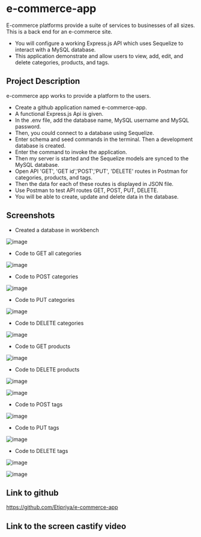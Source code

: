 # e-commerce-app

E-commerce platforms provide a suite of services to businesses of all sizes. This is a back end for an e-commerce site.

- You will configure a working Express.js API which uses Sequelize to interact with a MySQL database.
- This application demonstrate and allow users to view, add, edit, and delete categories, products, and tags.

## Project Description

e-commerce app works to provide a platform to the users.

- Create a github application named e-commerce-app.
- A functional Express.js Api is given.
- In the .env file, add the database name, MySQL username and MySQL password.
- Then, you could connect to a database using Sequelize.
- Enter schema and seed commands in the terminal. Then a development database is created.
- Enter the command to invoke the application.
- Then my server is started and the Sequelize models are synced to the MySQL database.
- Open API 'GET', 'GET id','POST','PUT', 'DELETE' routes in Postman for categories, products, and tags.
- Then the data for each of these routes is displayed in JSON file.
- Use Postman to test API routes GET, POST, PUT, DELETE.
- You will be able to create, update and delete data in the database.

## Screenshots

- Created a database in workbench

![image](./images/database.png)

- Code to GET all categories

![image](./images/get_categories.png)

- Code to POST categories

![image](./images/post_category.png)

- Code to PUT categories

![image](./images/put_category.png)

- Code to DELETE categories

![image](./images/delete_category.png)

- Code to GET products

![image](./images/get_products.png)

- Code to DELETE products

![image](./images/delete_products.png)

![image](./images/delete_products1.png)

- Code to POST tags

![image](./images/post_tags.png)

- Code to PUT tags

![image](./images/put_tag.png)

- Code to DELETE tags

![image](./images/delete_tags.png)

![image](./images/delete_tags1.png)

## Link to github

https://github.com/Etipriya/e-commerce-app

## Link to the screen castify video
